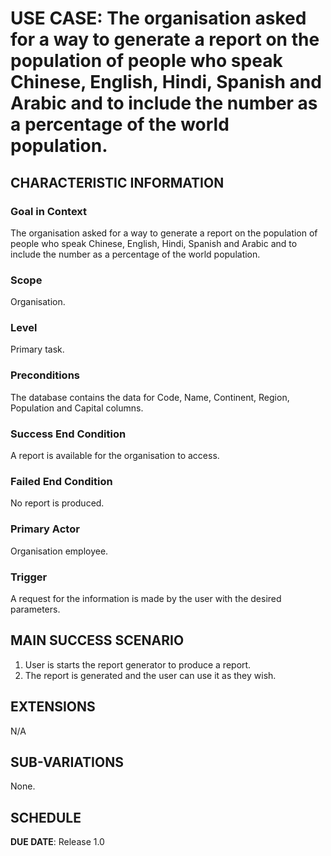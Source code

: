 # USE CASE: The organisation asked for a way to generate a report on the population of people who speak Chinese, English, Hindi, Spanish and Arabic and to include the number as a percentage of the world population. 

## CHARACTERISTIC INFORMATION

### Goal in Context

The organisation asked for a way to generate a report on the population of people who speak Chinese, English, Hindi, Spanish and Arabic and to include the number as a percentage of the world population.

### Scope

Organisation.

### Level

Primary task.

### Preconditions

The database contains the data for Code, Name, Continent, Region, Population and Capital columns.

### Success End Condition

A report is available for the organisation to access.

### Failed End Condition

No report is produced.

### Primary Actor

Organisation employee.

### Trigger

A request for the information is made by the user with the desired parameters.

## MAIN SUCCESS SCENARIO

1. User is starts the report generator to produce a report.
2. The report is generated and the user can use it as they wish.

## EXTENSIONS

N/A

## SUB-VARIATIONS

None.

## SCHEDULE

**DUE DATE**: Release 1.0
